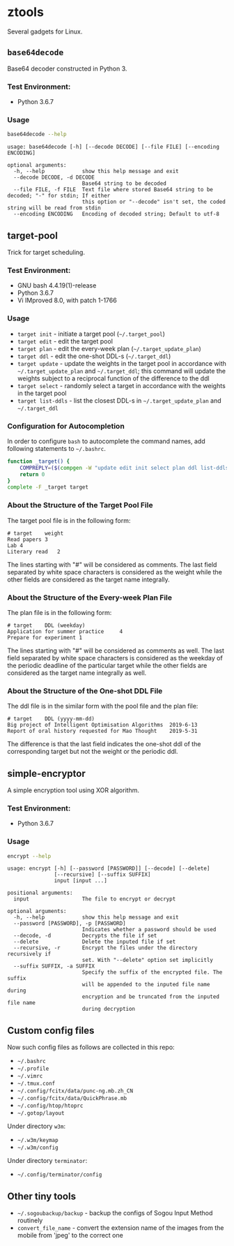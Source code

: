 # ztools

Several gadgets for Linux.

## `base64decode`

Base64 decoder constructed in Python 3.

### Test Environment:

* Python 3.6.7

### Usage

```sh
base64decode --help
```

```
usage: base64decode [-h] [--decode DECODE] [--file FILE] [--encoding ENCODING]

optional arguments:
  -h, --help            show this help message and exit
  --decode DECODE, -d DECODE
                        Base64 string to be decoded
  --file FILE, -f FILE  Text file where stored Base64 string to be decoded; "-" for stdin; If either
                        this option or "--decode" isn't set, the coded string will be read from stdin
  --encoding ENCODING   Encoding of decoded string; Default to utf-8
```

## target-pool

Trick for target scheduling.

### Test Environment:

* GNU bash 4.4.19(1)-release
* Python 3.6.7
* Vi IMproved 8.0, with patch 1-1766

### Usage

* `target init` - initiate a target pool (`~/.target_pool`)
* `target edit` - edit the target pool
* `target plan` - edit the every-week plan (`~/.target_update_plan`)
* `target ddl` - edit the one-shot DDL-s (`~/.target_ddl`)
* `target update` - update the weights in the target pool in accordance with `~/.target_update_plan` and `~/.target_ddl`; this command will update the weights subject to a reciprocal function of the difference to the ddl
* `target select` - randomly select a target in accordance with the weights in the target pool
* `target list-ddls` - list the closest DDL-s in `~/.target_update_plan` and `~/.target_ddl`

### Configuration for Autocompletion

In order to configure `bash` to autocomplete the command names, add following statements to `~/.bashrc`.

```sh
function _target() {
	COMPREPLY=($(compgen -W "update edit init select plan ddl list-ddls" ${COMP_WORDS[$COMP_CWORD]}))
	return 0
}
complete -F _target target
```

### About the Structure of the Target Pool File

The target pool file is in the following form:

```
# target	weight
Read papers	3
Lab	4
Literary read	2
```

The lines starting with "#" will be considered as comments. The last field separated by white space characters is considered as the weight while the other fields are considered as the target name integrally.

### About the Structure of the Every-week Plan File

The plan file is in the following form:

```
# target	DDL (weekday)
Application for summer practice		4
Prepare for experiment 1
```

The lines starting with "#" will be considered as comments as well. The last field separated by white space characters is considered as the weekday of the periodic deadline of the particular target while the other fields are considered as the target name integrally as well.

### About the Structure of the One-shot DDL File

The ddl file is in the similar form with the pool file and the plan file:

```
# target	DDL (yyyy-mm-dd)
Big project of Intelligent Optimisation Algorithms	2019-6-13
Report of oral history requested for Mao Thought	2019-5-31
```

The difference is that the last field indicates the one-shot ddl of the corresponding target but not the weight or the periodic ddl.

## simple-encryptor

A simple encryption tool using XOR algorithm.

### Test Environment:

* Python 3.6.7

### Usage

```sh
encrypt --help
```

```
usage: encrypt [-h] [--password [PASSWORD]] [--decode] [--delete]
               [--recursive] [--suffix SUFFIX]
               input [input ...]

positional arguments:
  input                 The file to encrypt or decrypt

optional arguments:
  -h, --help            show this help message and exit
  --password [PASSWORD], -p [PASSWORD]
                        Indicates whether a password should be used
  --decode, -d          Decrypts the file if set
  --delete              Delete the inputed file if set
  --recursive, -r       Encrypt the files under the directory recursively if
                        set. With "--delete" option set implicitly
  --suffix SUFFIX, -a SUFFIX
                        Specify the suffix of the encrypted file. The suffix
                        will be appended to the inputed file name during
                        encryption and be truncated from the inputed file name
                        during decryption
```

## Custom config files

Now such config files as follows are collected in this repo:

* `~/.bashrc`
* `~/.profile`
* `~/.vimrc`
* `~/.tmux.conf`
* `~/.config/fcitx/data/punc-ng.mb.zh_CN`
* `~/.config/fcitx/data/QuickPhrase.mb`
* `~/.config/htop/htoprc`
* `~/.gotop/layout`

Under directory `w3m`:

* `~/.w3m/keymap`
* `~/.w3m/config`

Under directory `terminator`:

* `~/.config/terminator/config`

## Other tiny tools

* `~/.sogoubackup/backup` - backup the configs of Sogou Input Method routinely
* `convert_file_name` - convert the extension name of the images from the mobile from 'jpeg' to the correct one
